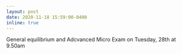 ```yaml
---
layout: post
date: 2020-11-18 15:59:00-0400
inline: true
---
```

General equilibrium and Adcvanced Micro Exam on Tuesday, 28th at 9.50am   
